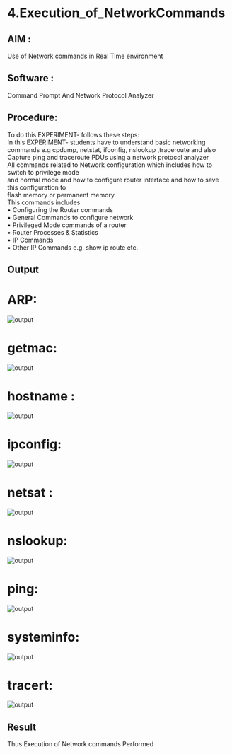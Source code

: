 # 4.Execution_of_NetworkCommands
## AIM :
Use of Network commands in Real Time environment
## Software : 
Command Prompt And Network Protocol Analyzer
## Procedure: 
To do this EXPERIMENT- follows these steps:
<BR>
In this EXPERIMENT- students have to understand basic networking commands e.g cpdump, netstat, ifconfig, nslookup ,traceroute and also Capture ping and traceroute PDUs using a network protocol analyzer 
<BR>
All commands related to Network configuration which includes how to switch to privilege mode
<BR>
and normal mode and how to configure router interface and how to save this configuration to
<BR>
flash memory or permanent memory.
<BR>
This commands includes
<BR>
• Configuring the Router commands
<BR>
• General Commands to configure network
<BR>
• Privileged Mode commands of a router 
<BR>
• Router Processes & Statistics
<BR>
• IP Commands
<BR>
• Other IP Commands e.g. show ip route etc.
<BR>

## Output
# ARP:
![output](arp.png)

# getmac:
![output](mac.png)

# hostname :
![output](hostname.png)

# ipconfig:
![output](ip.png)

# netsat :
![output](netstat.png)

# nslookup:
![output](nslook.png)

# ping:
![output](ping.png)

# systeminfo:
![output](sys.png)

# tracert:
![output](tras.png)
## Result
Thus Execution of Network commands Performed 
